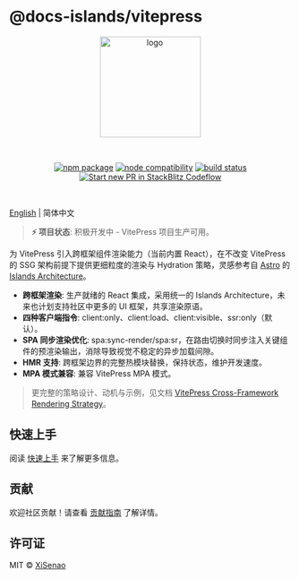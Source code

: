 # @docs-islands/vitepress

<p align="center">
  <a href="https://docs.senao.me/docs-islands/vitepress/zh/core-concepts" target="_blank" rel="noopener noreferrer">  
    <img width="180" src="https://docs.senao.me/docs-islands/vitepress/favicon.svg" alt="logo">
  </a>
</p>
<br/>
<p align="center">
  <a href="https://npmjs.com/package/@docs-islands/vitepress"><img src="https://img.shields.io/npm/v/@docs-islands/vitepress.svg" alt="npm package"></a>
  <a href="https://nodejs.org/en/about/previous-releases"><img src="https://img.shields.io/node/v/@docs-islands/vitepress.svg" alt="node compatibility"></a>
  <a href="https://github.com/XiSenao/docs-islands/actions/workflows/ci.yml"><img src="https://github.com/XiSenao/docs-islands/actions/workflows/ci.yml/badge.svg?branch=main" alt="build status"></a>
  <a href="https://pr.new/XiSenao/docs-islands/tree/stackblitz-vitepress?file=packages/vitepress/docs/zh/index.md"><img src="https://developer.stackblitz.com/img/start_pr_dark_small.svg" alt="Start new PR in StackBlitz Codeflow"></a>
</p>
<br/>

[English](./README.md) | 简体中文

> **⚡ 项目状态**: 积极开发中 - VitePress 项目生产可用。

为 VitePress 引入跨框架组件渲染能力（当前内置 React），在不改变 VitePress 的 SSG 架构前提下提供更细粒度的渲染与 Hydration 策略，灵感参考自 [Astro](https://docs.astro.build/) 的 [Islands Architecture](https://docs.astro.build/en/concepts/islands)。

- **跨框架渲染**: 生产就绪的 React 集成，采用统一的 Islands Architecture，未来也计划支持社区中更多的 UI 框架，共享渲染原语。
- **四种客户端指令**: client:only、client:load、client:visible、ssr:only（默认）。
- **SPA 同步渲染优化**: spa:sync-render/spa:sr，在路由切换时同步注入关键组件的预渲染输出，消除导致视觉不稳定的异步加载间隙。
- **HMR 支持**: 跨框架边界的完整热模块替换，保持状态，维护开发速度。
- **MPA 模式兼容**: 兼容 VitePress MPA 模式。

> 更完整的策略设计、动机与示例，见文档 [VitePress Cross-Framework Rendering Strategy](https://docs.senao.me/docs-islands/vitepress/zh/core-concepts)。

## 快速上手

阅读 [快速上手](https://docs.senao.me/docs-islands/vitepress/zh/quick-start) 来了解更多信息。

## 贡献

欢迎社区贡献！请查看 [贡献指南](https://github.com/XiSenao/docs-islands/blob/main/.github/CONTRIBUTING.zh-CN.md) 了解详情。

## 许可证

MIT © [XiSenao](https://github.com/XiSenao)
